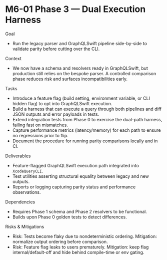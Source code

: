 # M6-01 Phase 3 — Dual Execution Harness

Goal
- Run the legacy parser and GraphQLSwift pipeline side-by-side to validate parity before cutting over the CLI.

Context
- We now have a schema and resolvers ready in GraphQLSwift, but production still relies on the bespoke parser. A controlled comparison phase reduces risk and surfaces incompatibilities early.

Tasks
- Introduce a feature flag (build setting, environment variable, or CLI hidden flag) to opt into GraphQLSwift execution.
- Build a harness that can execute a query through both pipelines and diff JSON outputs and error payloads in tests.
- Extend integration tests from Phase 0 to exercise the dual-path harness, failing fast on mismatches.
- Capture performance metrics (latency/memory) for each path to ensure no regressions prior to flip.
- Document the procedure for running parity comparisons locally and in CI.

Deliverables
- Feature-flagged GraphQLSwift execution path integrated into `XcodeQueryCLI`.
- Test utilities asserting structural equality between legacy and new outputs.
- Reports or logging capturing parity status and performance observations.

Dependencies
- Requires Phase 1 schema and Phase 2 resolvers to be functional.
- Builds upon Phase 0 golden tests to detect differences.

Risks & Mitigations
- Risk: Tests become flaky due to nondeterministic ordering. Mitigation: normalize output ordering before comparison.
- Risk: Feature flag leaks to users prematurely. Mitigation: keep flag internal/default-off and hide behind compile-time or env gating.
